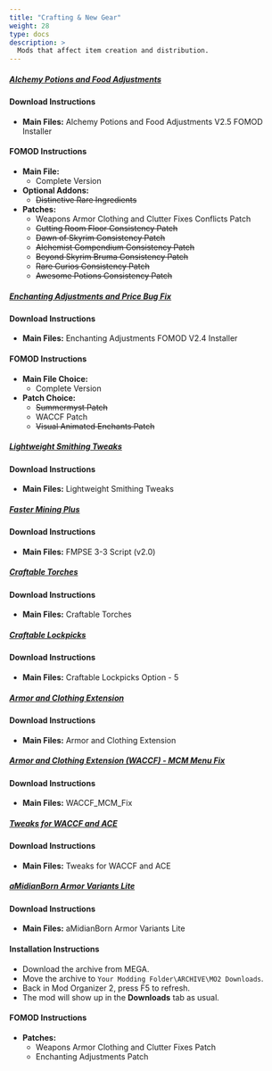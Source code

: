```yaml
---
title: "Crafting & New Gear"
weight: 28
type: docs
description: >
  Mods that affect item creation and distribution.
---
```


##### [Alchemy Potions and Food Adjustments](https://www.nexusmods.com/skyrimspecialedition/mods/5877?tab=files)

#### Download Instructions

- **Main Files:** Alchemy Potions and Food Adjustments V2.5 FOMOD Installer

#### FOMOD Instructions

- **Main File:**
  - Complete Version
- **Optional Addons:**
  - ~~Distinctive Rare Ingredients~~
- **Patches:**
  - Weapons Armor Clothing and Clutter Fixes Conflicts Patch
  - ~~Cutting Room Floor Consistency Patch~~
  - ~~Dawn of Skyrim Consistency Patch~~
  - ~~Alchemist Compendium Consistency Patch~~
  - ~~Beyond Skyrim Bruma Consistency Patch~~
  - ~~Rare Curios Consistency Patch~~
  - ~~Awesome Potions Consistency Patch~~

##### [Enchanting Adjustments and Price Bug Fix](https://www.nexusmods.com/skyrimspecialedition/mods/8473?tab=files)

#### Download Instructions

- **Main Files:** Enchanting Adjustments FOMOD V2.4 Installer

#### FOMOD Instructions

- **Main File Choice:**
  - Complete Version
- **Patch Choice:**
  - ~~Summermyst Patch~~
  - WACCF Patch
  - ~~Visual Animated Enchants Patch~~

##### [Lightweight Smithing Tweaks](https://www.nexusmods.com/skyrimspecialedition/mods/43441?tab=files)

#### Download Instructions

- **Main Files:** Lightweight Smithing Tweaks

##### [Faster Mining Plus](https://www.nexusmods.com/skyrimspecialedition/mods/2656?tab=files)

#### Download Instructions

- **Main Files:** FMPSE 3-3 Script (v2.0)

##### [Craftable Torches](https://www.nexusmods.com/skyrimspecialedition/mods/5013?tab=files)

#### Download Instructions

- **Main Files:** Craftable Torches

##### [Craftable Lockpicks](https://www.nexusmods.com/skyrimspecialedition/mods/3385?tab=files)

#### Download Instructions

- **Main Files:** Craftable Lockpicks Option - 5

##### [Armor and Clothing Extension](https://www.nexusmods.com/skyrimspecialedition/mods/19002?tab=files)

#### Download Instructions

- **Main Files:** Armor and Clothing Extension

##### [Armor and Clothing Extension (WACCF) - MCM Menu Fix](https://www.nexusmods.com/skyrimspecialedition/mods/23471?tab=files)

#### Download Instructions

- **Main Files:** WACCF_MCM_Fix

##### [Tweaks for WACCF and ACE](https://www.nexusmods.com/skyrimspecialedition/mods/43466?tab=files)

#### Download Instructions

- **Main Files:** Tweaks for WACCF and ACE

##### [aMidianBorn Armor Variants Lite](https://mega.nz/file/5VViBThR#RhdtoTIzK9plp1A91ty0C6ZWTzW_aZ1iE6qmKnd1nIU)

#### Download Instructions

- **Main Files:** aMidianBorn Armor Variants Lite

#### Installation Instructions

- Download the archive from MEGA.
- Move the archive to `Your Modding Folder\ARCHIVE\MO2 Downloads`.
- Back in Mod Organizer 2, press F5 to refresh.
- The mod will show up in the **Downloads** tab as usual.

#### FOMOD Instructions

- **Patches:**
  - Weapons Armor Clothing and Clutter Fixes Patch
  - Enchanting Adjustments Patch